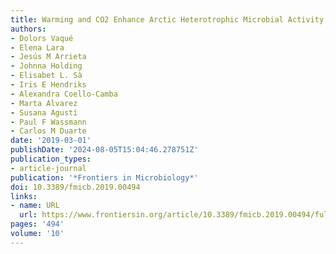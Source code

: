 ```yaml
---
title: Warming and CO2 Enhance Arctic Heterotrophic Microbial Activity
authors:
- Dolors Vaqué
- Elena Lara
- Jesús M Arrieta
- Johnna Holding
- Elisabet L. Sà
- Iris E Hendriks
- Alexandra Coello-Camba
- Marta Alvarez
- Susana Agustí
- Paul F Wassmann
- Carlos M Duarte
date: '2019-03-01'
publishDate: '2024-08-05T15:04:46.278751Z'
publication_types:
- article-journal
publication: '*Frontiers in Microbiology*'
doi: 10.3389/fmicb.2019.00494
links:
- name: URL
  url: https://www.frontiersin.org/article/10.3389/fmicb.2019.00494/full
pages: '494'
volume: '10'
---
```

